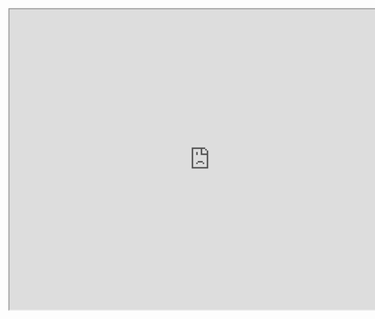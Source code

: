 <iframe src="https://github.com/jsaizant/test/blob/main/corpus_distribution.html" width="800" height="600" allowfullscreen="" allow="autoplay"></iframe>
